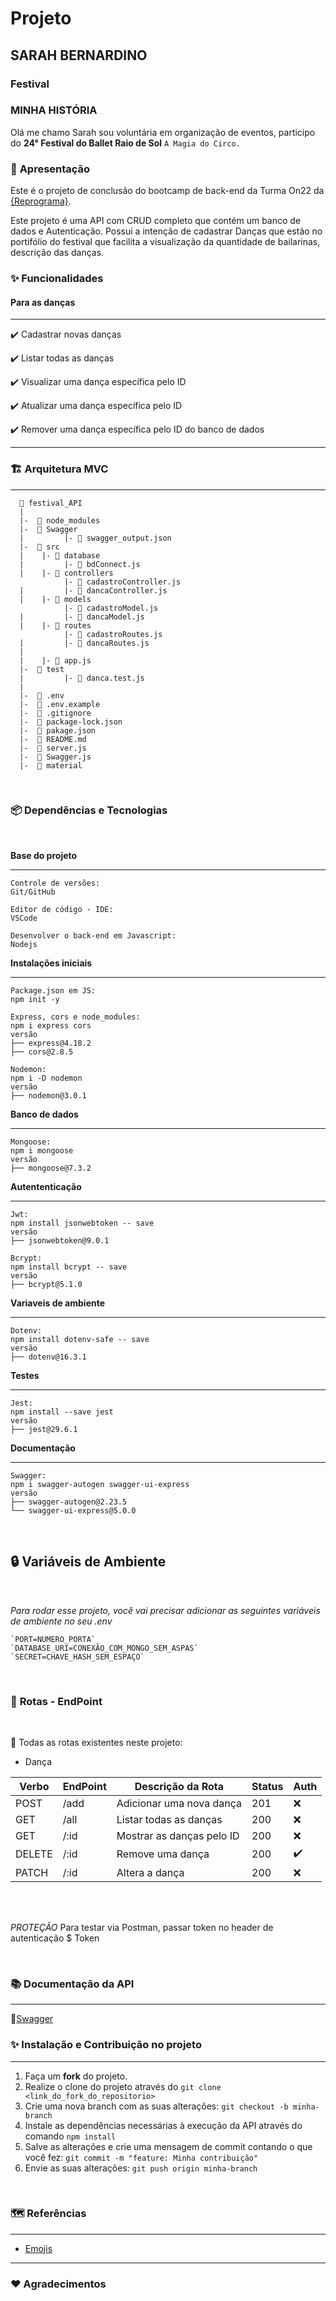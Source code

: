 # Projeto
## SARAH BERNARDINO
### Festival 
### **MINHA HISTÓRIA** 
Olá me chamo Sarah sou voluntária em organização de eventos, participo do **24° Festival do Ballet Raio de Sol** ` A Magia do Circo. ` 

### 🌈 **Apresentação** 
 Este é o projeto de conclusão do bootcamp de back-end da Turma On22 da [{Reprograma}](https://www.reprograma.com.br/).

 Este projeto é uma API com CRUD completo que contém um banco de dados e Autenticação. Possui a intenção de cadastrar Danças que estão no portifólio do festival que facilita a visualização da quantidade de bailarinas, descrição das danças.

 ### ✨ **Funcionalidades**

#### **Para as danças**
_________________________________________

✔️ Cadastrar novas danças

✔️ Listar todas as danças

✔️ Visualizar uma dança específica pelo ID

✔️ Atualizar uma dança específica pelo ID

✔️ Remover uma dança específica pelo ID do banco de dados


________________________________________
### 🏗️ **Arquitetura MVC**
________________________________________

```
  📁 festival_API   
  |       
  |-  📁 node_modules
  |-  📁 Swagger    
  |         |- 📄 swagger_output.json   
  |-  📁 src  
  |    |- 📁 database  
  |         |- 📄 bdConnect.js    
  |    |- 📁 controllers   
            |- 📄 cadastroController.js 
  |         |- 📄 dancaController.js     
  |    |- 📁 models  
            |- 📄 cadastroModel.js
  |         |- 📄 dancaModel.js  
  |    |- 📁 routes  
            |- 📄 cadastroRoutes.js
  |         |- 📄 dancaRoutes.js     
  |         
  |    |- 📄 app.js  
  |-  📁 test 
  |         |- 📄 danca.test.js 
  |           
  |-  📄 .env
  |-  📄 .env.example 
  |-  📄 .gitignore 
  |-  📄 package-lock.json   
  |-  📄 pakage.json 
  |-  📄 README.md 
  |-  📄 server.js
  |-  📄 Swagger.js
  |-  📁 material    
  ```
<br>

  ### 📦 **Dependências e Tecnologias**

<br>

**Base do projeto**
______________________________
```
Controle de versões: 
Git/GitHub

Editor de código - IDE:
VSCode

Desenvolver o back-end em Javascript:
Nodejs
```
 
**Instalações iniciais**
_______________________________________

```
Package.json em JS:
npm init -y

Express, cors e node_modules:
npm i express cors
versão
├── express@4.18.2
├── cors@2.8.5

Nodemon:
npm i -D nodemon
versão
├── nodemon@3.0.1
```

**Banco de dados**
___________________________________________________
```
Mongoose:
npm i mongoose
versão
├── mongoose@7.3.2
```

**Autententicação**
________________________________________

```
Jwt:
npm install jsonwebtoken -- save
versão
├── jsonwebtoken@9.0.1

Bcrypt:
npm install bcrypt -- save
versão
├── bcrypt@5.1.0
```
**Variaveis de ambiente**
____________________________________________________
```
Dotenv:
npm install dotenv-safe -- save
versão
├── dotenv@16.3.1
```

**Testes**
____________________________________________________
```
Jest:
npm install --save jest
versão
├── jest@29.6.1
```

**Documentação**
______________________________________________________
```
Swagger:
npm i swagger-autogen swagger-ui-express
versão
├── swagger-autogen@2.23.5
└── swagger-ui-express@5.0.0
```
<br>

## 🔒 **Variáveis de Ambiente**

<br>

*Para rodar esse projeto, você vai precisar adicionar as seguintes variáveis de ambiente no seu .env*
```
`PORT=NUMERO_PORTA`    
`DATABASE_URI=CONEXÃO_COM_MONGO_SEM_ASPAS` 
`SECRET=CHAVE_HASH_SEM_ESPAÇO`
```
<br>

### 📌 **Rotas - EndPoint**

<br>

 📢 Todas as rotas existentes neste projeto:

- Dança

| Verbo  |   EndPoint      |        Descrição da Rota                   | Status | Auth |
| ------ | --------------- | -------------------------------------------| ------ |------|
| POST   | /add            | Adicionar uma nova dança                   |   201  |  ❌  |
| GET    | /all            | Listar todas as danças                     |   200  |  ❌  |
| GET    | /:id            | Mostrar as danças pelo ID                  |   200  |  ❌  |
| DELETE | /:id            | Remove uma dança                           |   200  |  ✔️  |
| PATCH  | /:id            | Altera a dança                             |   200  |  ❌  |
<br>

<br>

 *PROTEÇÃO* Para testar via Postman, passar token no header de autenticação $ Token


<br>

### 📚 **Documentação da API**
________________________________________________________________________________

📝[Swagger](https://festival-api.onrender.com/minha-rota-de-documentacao/)



### ✨ **Instalação e Contribuição no projeto** 
________________________________________________________________
1. Faça um **fork** do projeto.
2. Realize o clone do projeto através do `git clone <link_do_fork_do_repositorio>`
3. Crie uma nova branch com as suas alterações: `git checkout -b minha-branch`
4. Instale as dependências necessárias à execução da API através do comando `npm install`
5. Salve as alterações e crie uma mensagem de commit contando o que você fez: `git commit -m "feature: Minha contribuição"`
6. Envie as suas alterações: `git push origin minha-branch`

<br>

### 🗺️ **Referências**
_________________________________________________________
- [Emojis](https://emojipedia.org/)
---------------------------------------------------------

### ❤️ Agradecimentos
